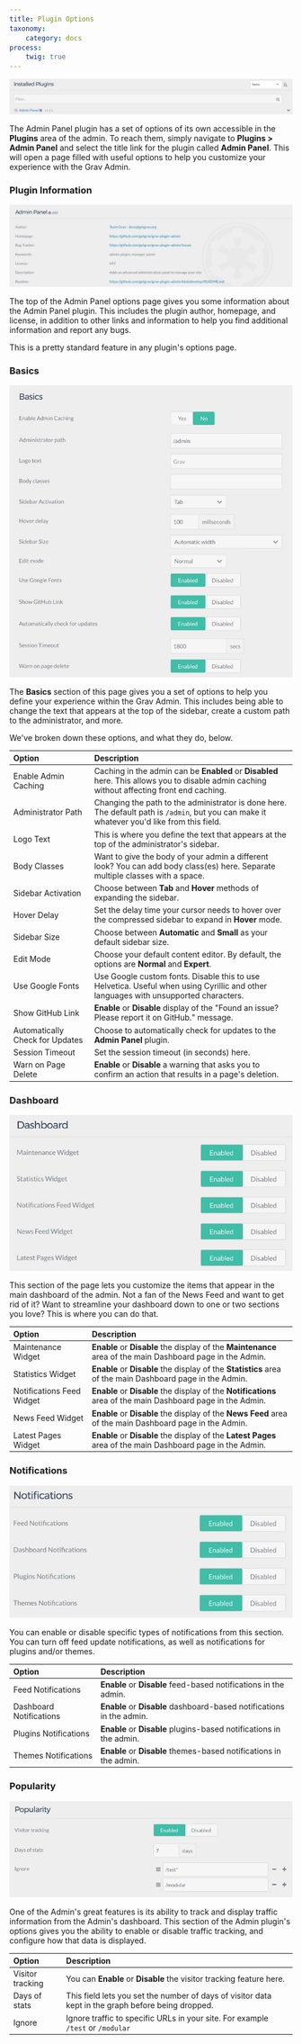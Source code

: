 ```yaml
---
title: Plugin Options
taxonomy:
    category: docs
process:
    twig: true
---
```


![Grav Admin Options](grav_options1.jpg)

The Admin Panel plugin has a set of options of its own accessible in the **Plugins** area of the admin. To reach them, simply navigate to **Plugins > Admin Panel** and select the title link for the plugin called **Admin Panel**. This will open a page filled with useful options to help you customize your experience with the Grav Admin.

### Plugin Information

![Grav Admin Options](grav_options2.jpeg)

The top of the Admin Panel options page gives you some information about the Admin Panel plugin. This includes the plugin author, homepage, and license, in addition to other links and information to help you find additional information and report any bugs.

This is a pretty standard feature in any plugin's options page.

### Basics

![Grav Admin Options](grav_options3.jpeg)

The **Basics** section of this page gives you a set of options to help you define your experience within the Grav Admin. This includes being able to change the text that appears at the top of the sidebar, create a custom path to the administrator, and more.

We've broken down these options, and what they do, below.

| Option                          | Description                                                                                                                                 |
| :-----                          | :-----                                                                                                                                      |
| Enable Admin Caching            | Caching in the admin can be **Enabled** or **Disabled** here. This allows you to disable admin caching without affecting front end caching. |
| Administrator Path              | Changing the path to the administrator is done here. The default path is `/admin`, but you can make it whatever you'd like from this field. |
| Logo Text                       | This is where you define the text that appears at the top of the administrator's sidebar.                                                   |
| Body Classes                    | Want to give the body of your admin a different look? You can add body class(es) here. Separate multiple classes with a space.              |
| Sidebar Activation              | Choose between **Tab** and **Hover** methods of expanding the sidebar.                                                                      |
| Hover Delay                     | Set the delay time your cursor needs to hover over the compressed sidebar to expand in **Hover** mode.                                      |
| Sidebar Size                    | Choose between **Automatic** and **Small** as your default sidebar size.                                                                    |
| Edit Mode                       | Choose your default content editor. By default, the options are **Normal** and **Expert**.                                                  |
| Use Google Fonts                | Use Google custom fonts.  Disable this to use Helvetica. Useful when using Cyrillic and other languages with unsupported characters.        |
| Show GitHub Link                | **Enable** or **Disable** display of the "Found an issue? Please report it on GitHub." message.                                             |
| Automatically Check for Updates | Choose to automatically check for updates to the **Admin Panel** plugin.                                                                    |
| Session Timeout                 | Set the session timeout (in seconds) here.                                                                                                  |
| Warn on Page Delete             | **Enable** or **Disable** a warning that asks you to confirm an action that results in a page's deletion.                                   |

### Dashboard

![Grav Admin Options](grav_options4.jpeg)

This section of the page lets you customize the items that appear in the main dashboard of the admin. Not a fan of the News Feed and want to get rid of it? Want to streamline your dashboard down to one or two sections you love? This is where you can do that.

| Option                    | Description                                                                                                  |
| :-----                    | :-----                                                                                                       |
| Maintenance Widget        | **Enable** or **Disable** the display of the **Maintenance** area of the main Dashboard page in the Admin.   |
| Statistics Widget         | **Enable** or **Disable** the display of the **Statistics** area of the main Dashboard page in the Admin.    |
| Notifications Feed Widget | **Enable** or **Disable** the display of the **Notifications** area of the main Dashboard page in the Admin. |
| News Feed Widget          | **Enable** or **Disable** the display of the **News Feed** area of the main Dashboard page in the Admin.     |
| Latest Pages Widget       | **Enable** or **Disable** the display of the **Latest Pages** area of the main Dashboard page in the Admin.  |

### Notifications

![Grav Admin Options](grav_options5.jpeg)

You can enable or disable specific types of notifications from this section. You can turn off feed update notifications, as well as notifications for plugins and/or themes.

| Option                  | Description                                                           |
| :-----                  | :-----                                                                |
| Feed Notifications      | **Enable** or **Disable** feed-based notifications in the admin.      |
| Dashboard Notifications | **Enable** or **Disable** dashboard-based notifications in the admin. |
| Plugins Notifications   | **Enable** or **Disable** plugins-based notifications in the admin.   |
| Themes Notifications    | **Enable** or **Disable** themes-based notifications in the admin.    |

### Popularity

![Grav Admin Options](grav_options6.jpeg)

One of the Admin's great features is its ability to track and display traffic information from the Admin's dashboard. This section of the Admin plugin's options gives you the ability to enable or disable traffic tracking, and configure how that data is displayed.

| Option           | Description                                                                                        |
| :-----           | :-----                                                                                             |
| Visitor tracking | You can **Enable** or **Disable** the visitor tracking feature here.                               |
| Days of stats    | This field lets you set the number of days of visitor data kept in the graph before being dropped. |
| Ignore           | Ignore traffic to specific URLs in your site. For example `/test` or `/modular`                    |
